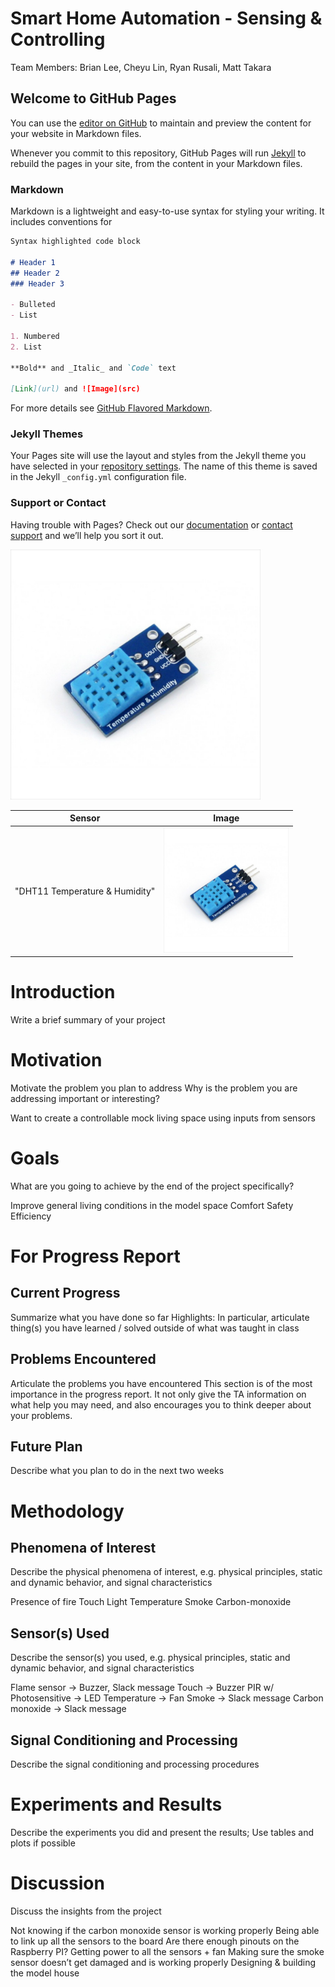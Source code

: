 # Smart Home Automation - Sensing & Controlling
Team Members: Brian Lee, Cheyu Lin, Ryan Rusali, Matt Takara


## Welcome to GitHub Pages

You can use the [editor on GitHub](https://github.com/brianlee376/12740-Smart-Home-IoT/edit/gh-pages/index.md) to maintain and preview the content for your website in Markdown files.

Whenever you commit to this repository, GitHub Pages will run [Jekyll](https://jekyllrb.com/) to rebuild the pages in your site, from the content in your Markdown files.

### Markdown

Markdown is a lightweight and easy-to-use syntax for styling your writing. It includes conventions for

```markdown
Syntax highlighted code block

# Header 1
## Header 2
### Header 3

- Bulleted
- List

1. Numbered
2. List

**Bold** and _Italic_ and `Code` text

[Link](url) and ![Image](src)
```

For more details see [GitHub Flavored Markdown](https://guides.github.com/features/mastering-markdown/).

### Jekyll Themes

Your Pages site will use the layout and styles from the Jekyll theme you have selected in your [repository settings](https://github.com/brianlee376/12740-Smart-Home-IoT/settings/pages). The name of this theme is saved in the Jekyll `_config.yml` configuration file.

### Support or Contact

Having trouble with Pages? Check out our [documentation](https://docs.github.com/categories/github-pages-basics/) or [contact support](https://support.github.com/contact) and we’ll help you sort it out.

<img src="images/dht11-temperature-humidity-sensor-module.jpg" alt="dht11 temperature & humidity sensor" class="inline"  width="400"/>


Sensor             |  Image
:-------------------------:|:-------------------------:
"DHT11 Temperature & Humidity" |  <img src="images/dht11-temperature-humidity-sensor-module.jpg" alt="dht11 temperature & humidity sensor"  width="200"/>


# Introduction
Write a brief summary of your project

# Motivation
Motivate the problem you plan to address
Why is the problem you are addressing important or interesting?

Want to create a controllable mock living space using inputs from sensors

# Goals
What are you going to achieve by the end of the project specifically?

Improve general living conditions in the model space
Comfort
Safety
Efficiency

# For Progress Report
## Current Progress
Summarize what you have done so far
Highlights: In particular, articulate thing(s) you have learned / solved outside of what was taught in class
## Problems Encountered
Articulate the problems you have encountered
This section is of the most importance in the progress report. It not only give the TA information on what help you may need, and also encourages you to think deeper about your problems.
## Future Plan
Describe what you plan to do in the next two weeks

# Methodology
## Phenomena of Interest
Describe the physical phenomena of interest, e.g. physical principles, static and dynamic behavior, and signal characteristics

Presence of fire
Touch
Light
Temperature
Smoke
Carbon-monoxide


## Sensor(s) Used
Describe the sensor(s) you used, e.g. physical principles, static and dynamic behavior, and signal characteristics

Flame sensor -> Buzzer, Slack message
Touch -> Buzzer
PIR w/ Photosensitive -> LED
Temperature -> Fan
Smoke -> Slack message
Carbon monoxide -> Slack message


## Signal Conditioning and Processing
Describe the signal conditioning and processing procedures

# Experiments and Results
Describe the experiments you did and present the results; Use tables and plots if possible

# Discussion
Discuss the insights from the project

Not knowing if the carbon monoxide sensor is working properly
Being able to link up all the sensors to the board
Are there enough pinouts on the Raspberry PI?
Getting power to all the sensors + fan
Making sure the smoke sensor doesn’t get damaged and is working properly
Designing & building the model house

